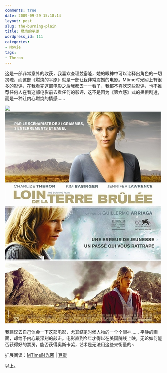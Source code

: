 ```yaml
---
comments: true
date: 2009-09-29 15:18:14
layout: post
slug: the-burning-plain
title: 燃烧的平原
wordpress_id: 111
categories:
- Movie
tags:
- Theron
---
```


这是一部非常意外的收获，我喜欢查理兹塞隆，她的眼神中可以诠释出角色的一切灵魂，而这部《燃烧的平原》就是一部让我非常震撼的电影。Mtime时光网上有很多的影评，在我看完这部电影之后我都去一一看了，我都不喜欢这些影评，也不推荐任何人在看这部电影前去看任何的影评，这不是因为《第六感》式的畏惧剧透，而是一种让内心燃烧的情感……




![](http://t.douban.com/lpic/s3581330.jpg) ![](/images/uploads/zb/The_burning_plain.jpg)




我建议去自己体会一下这部电影，尤其结尾时候人物的一个个眼神…… 平静的画面，却给予内心最深刻的敲击。电影直到今年才得以在美国院线上映，无论如何能否获得好的票房，能否获得奥斯卡奖，艺术是无法用这些来衡量的~




扩展阅读：[MTime时光网](http://www.mtime.com/movie/82603/) | [豆瓣](http://www.douban.com/subject/2147874/)




以上。
